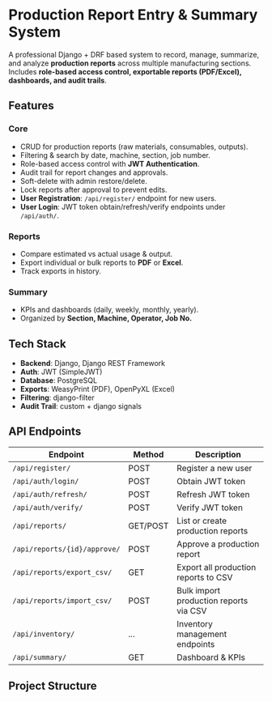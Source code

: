 # Production Report Entry & Summary System

A professional Django + DRF based system to record, manage, summarize, and analyze **production reports** across multiple manufacturing sections.  
Includes **role-based access control, exportable reports (PDF/Excel), dashboards, and audit trails**.

## Features

### Core
- CRUD for production reports (raw materials, consumables, outputs).
- Filtering & search by date, machine, section, job number.
- Role-based access control with **JWT Authentication**.
- Audit trail for report changes and approvals.
- Soft-delete with admin restore/delete.
- Lock reports after approval to prevent edits.
- **User Registration**: `/api/register/` endpoint for new users.
- **User Login**: JWT token obtain/refresh/verify endpoints under `/api/auth/`.

### Reports
- Compare estimated vs actual usage & output.
- Export individual or bulk reports to **PDF** or **Excel**.
- Track exports in history.

### Summary
- KPIs and dashboards (daily, weekly, monthly, yearly).
- Organized by **Section, Machine, Operator, Job No.**

## Tech Stack

- **Backend**: Django, Django REST Framework
- **Auth**: JWT (SimpleJWT)
- **Database**: PostgreSQL
- **Exports**: WeasyPrint (PDF), OpenPyXL (Excel)
- **Filtering**: django-filter
- **Audit Trail**: custom + django signals

## API Endpoints

| Endpoint                     | Method | Description                          |
|-------------------------------|--------|--------------------------------------|
| `/api/register/`              | POST   | Register a new user                   |
| `/api/auth/login/`            | POST   | Obtain JWT token                      |
| `/api/auth/refresh/`          | POST   | Refresh JWT token                     |
| `/api/auth/verify/`           | POST   | Verify JWT token                      |
| `/api/reports/`               | GET/POST | List or create production reports   |
| `/api/reports/{id}/approve/` | POST   | Approve a production report           |
| `/api/reports/export_csv/`    | GET    | Export all production reports to CSV  |
| `/api/reports/import_csv/`    | POST   | Bulk import production reports via CSV|
| `/api/inventory/`             | ...    | Inventory management endpoints        |
| `/api/summary/`               | GET    | Dashboard & KPIs                      |

## Project Structure

